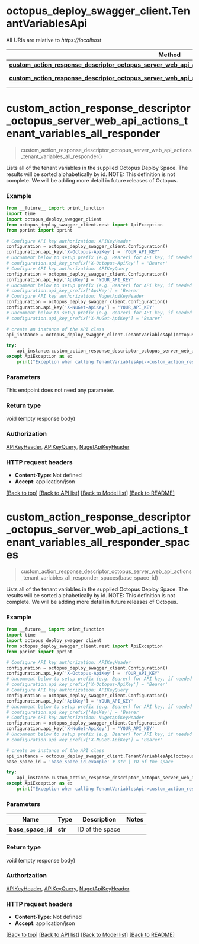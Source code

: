 # octopus_deploy_swagger_client.TenantVariablesApi

All URIs are relative to *https://localhost*

Method | HTTP request | Description
------------- | ------------- | -------------
[**custom_action_response_descriptor_octopus_server_web_api_actions_tenant_variables_all_responder**](TenantVariablesApi.md#custom_action_response_descriptor_octopus_server_web_api_actions_tenant_variables_all_responder) | **GET** /api/tenantvariables/all | 
[**custom_action_response_descriptor_octopus_server_web_api_actions_tenant_variables_all_responder_spaces**](TenantVariablesApi.md#custom_action_response_descriptor_octopus_server_web_api_actions_tenant_variables_all_responder_spaces) | **GET** /api/{baseSpaceId}/tenantvariables/all | 


# **custom_action_response_descriptor_octopus_server_web_api_actions_tenant_variables_all_responder**
> custom_action_response_descriptor_octopus_server_web_api_actions_tenant_variables_all_responder()



Lists all of the tenant variables in the supplied Octopus Deploy Space. The results will be sorted alphabetically by id.  NOTE: This definition is not complete. We will be adding more detail in future releases of Octopus.

### Example
```python
from __future__ import print_function
import time
import octopus_deploy_swagger_client
from octopus_deploy_swagger_client.rest import ApiException
from pprint import pprint

# Configure API key authorization: APIKeyHeader
configuration = octopus_deploy_swagger_client.Configuration()
configuration.api_key['X-Octopus-ApiKey'] = 'YOUR_API_KEY'
# Uncomment below to setup prefix (e.g. Bearer) for API key, if needed
# configuration.api_key_prefix['X-Octopus-ApiKey'] = 'Bearer'
# Configure API key authorization: APIKeyQuery
configuration = octopus_deploy_swagger_client.Configuration()
configuration.api_key['ApiKey'] = 'YOUR_API_KEY'
# Uncomment below to setup prefix (e.g. Bearer) for API key, if needed
# configuration.api_key_prefix['ApiKey'] = 'Bearer'
# Configure API key authorization: NugetApiKeyHeader
configuration = octopus_deploy_swagger_client.Configuration()
configuration.api_key['X-NuGet-ApiKey'] = 'YOUR_API_KEY'
# Uncomment below to setup prefix (e.g. Bearer) for API key, if needed
# configuration.api_key_prefix['X-NuGet-ApiKey'] = 'Bearer'

# create an instance of the API class
api_instance = octopus_deploy_swagger_client.TenantVariablesApi(octopus_deploy_swagger_client.ApiClient(configuration))

try:
    api_instance.custom_action_response_descriptor_octopus_server_web_api_actions_tenant_variables_all_responder()
except ApiException as e:
    print("Exception when calling TenantVariablesApi->custom_action_response_descriptor_octopus_server_web_api_actions_tenant_variables_all_responder: %s\n" % e)
```

### Parameters
This endpoint does not need any parameter.

### Return type

void (empty response body)

### Authorization

[APIKeyHeader](../README.md#APIKeyHeader), [APIKeyQuery](../README.md#APIKeyQuery), [NugetApiKeyHeader](../README.md#NugetApiKeyHeader)

### HTTP request headers

 - **Content-Type**: Not defined
 - **Accept**: application/json

[[Back to top]](#) [[Back to API list]](../README.md#documentation-for-api-endpoints) [[Back to Model list]](../README.md#documentation-for-models) [[Back to README]](../README.md)

# **custom_action_response_descriptor_octopus_server_web_api_actions_tenant_variables_all_responder_spaces**
> custom_action_response_descriptor_octopus_server_web_api_actions_tenant_variables_all_responder_spaces(base_space_id)



Lists all of the tenant variables in the supplied Octopus Deploy Space. The results will be sorted alphabetically by id.  NOTE: This definition is not complete. We will be adding more detail in future releases of Octopus.

### Example
```python
from __future__ import print_function
import time
import octopus_deploy_swagger_client
from octopus_deploy_swagger_client.rest import ApiException
from pprint import pprint

# Configure API key authorization: APIKeyHeader
configuration = octopus_deploy_swagger_client.Configuration()
configuration.api_key['X-Octopus-ApiKey'] = 'YOUR_API_KEY'
# Uncomment below to setup prefix (e.g. Bearer) for API key, if needed
# configuration.api_key_prefix['X-Octopus-ApiKey'] = 'Bearer'
# Configure API key authorization: APIKeyQuery
configuration = octopus_deploy_swagger_client.Configuration()
configuration.api_key['ApiKey'] = 'YOUR_API_KEY'
# Uncomment below to setup prefix (e.g. Bearer) for API key, if needed
# configuration.api_key_prefix['ApiKey'] = 'Bearer'
# Configure API key authorization: NugetApiKeyHeader
configuration = octopus_deploy_swagger_client.Configuration()
configuration.api_key['X-NuGet-ApiKey'] = 'YOUR_API_KEY'
# Uncomment below to setup prefix (e.g. Bearer) for API key, if needed
# configuration.api_key_prefix['X-NuGet-ApiKey'] = 'Bearer'

# create an instance of the API class
api_instance = octopus_deploy_swagger_client.TenantVariablesApi(octopus_deploy_swagger_client.ApiClient(configuration))
base_space_id = 'base_space_id_example' # str | ID of the space

try:
    api_instance.custom_action_response_descriptor_octopus_server_web_api_actions_tenant_variables_all_responder_spaces(base_space_id)
except ApiException as e:
    print("Exception when calling TenantVariablesApi->custom_action_response_descriptor_octopus_server_web_api_actions_tenant_variables_all_responder_spaces: %s\n" % e)
```

### Parameters

Name | Type | Description  | Notes
------------- | ------------- | ------------- | -------------
 **base_space_id** | **str**| ID of the space | 

### Return type

void (empty response body)

### Authorization

[APIKeyHeader](../README.md#APIKeyHeader), [APIKeyQuery](../README.md#APIKeyQuery), [NugetApiKeyHeader](../README.md#NugetApiKeyHeader)

### HTTP request headers

 - **Content-Type**: Not defined
 - **Accept**: application/json

[[Back to top]](#) [[Back to API list]](../README.md#documentation-for-api-endpoints) [[Back to Model list]](../README.md#documentation-for-models) [[Back to README]](../README.md)

